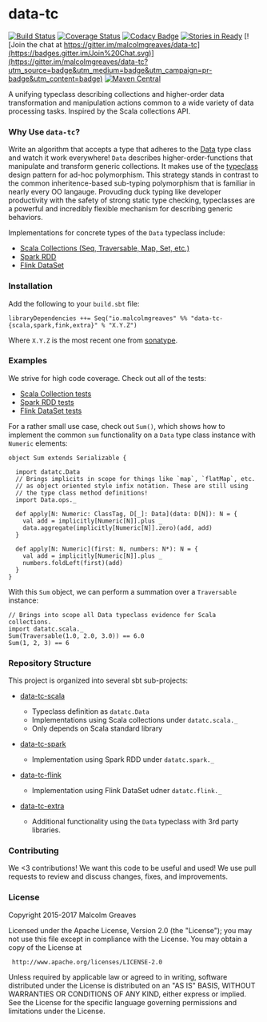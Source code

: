 # data-tc

[![Build Status](https://circleci.com/gh/malcolmgreaves/data-tc.svg?style=shield&circle-token=:circle-token)](https://circleci.com/gh/malcolmgreaves/data-tc) [![Coverage Status](https://coveralls.io/repos/malcolmgreaves/data-tc/badge.svg?branch=master&service=github)](https://coveralls.io/github/malcolmgreaves/data-tc?branch=master)
 [![Codacy Badge](http://api.codacy.com:80/project/badge/7a4fbaf2cbe6449993224d6eb4df0f13)](https://www.codacy.com/app/greavesmalcolm/data-tc) [![Stories in Ready](https://badge.waffle.io/malcolmgreaves/data-tc.png?label=ready&title=Ready)](https://waffle.io/malcolmgreaves/data-tc)  [![Join the chat at https://gitter.im/malcolmgreaves/data-tc](https://badges.gitter.im/Join%20Chat.svg)](https://gitter.im/malcolmgreaves/data-tc?utm_source=badge&utm_medium=badge&utm_campaign=pr-badge&utm_content=badge) [![Maven Central](https://maven-badges.herokuapp.com/maven-central/io.malcolmgreaves/data-tc-scala_2.11/badge.svg?style=plastic)](https://maven-badges.herokuapp.com/maven-central/io.malcolmgreaves/data-tc-scala_2.11)

A unifying typeclass describing collections and higher-order data transformation and manipulation actions common to a wide variety of data processing tasks. Inspired by the Scala collections API.

### Why Use `data-tc`?

Write an algorithm that accepts a type that adheres to the [Data](https://github.com/malcolmgreaves/data-tc/blob/master/data-tc-scala/src/main/scala/datatc/Data.scala) type class and watch it work everywhere! `Data` describes higher-order-functions that manipulate and transform generic collections. It makes use of the [typeclass](https://en.wikipedia.org/wiki/Type_class) design pattern for ad-hoc polymorphism. This strategy stands in contrast to the common inheritence-based sub-typing polymorphism that is familiar in nearly every OO langauge. Provuding duck typing like developer productivity with the safety of strong static type checking, typeclasses are a powerful and incredibly flexible mechanism for describing generic behaviors.

Implementations for concrete types of the `Data` typeclass include:
* [Scala Collections (Seq, Traversable, Map, Set, etc.)](https://github.com/malcolmgreaves/data-tc/tree/master/data-tc-scala)
* [Spark RDD](https://github.com/malcolmgreaves/data-tc/tree/master/data-tc-spark)
* [Flink DataSet](https://github.com/malcolmgreaves/data-tc/tree/master/data-tc-flink)

### Installation

Add the following to your `build.sbt` file:

    libraryDependencies ++= Seq("io.malcolmgreaves" %% "data-tc-{scala,spark,fink,extra}" % "X.Y.Z")

Where `X.Y.Z` is the most recent one from [sonatype](https://oss.sonatype.org/content/repositories/releases/io/malcolmgreaves/data-tc-scala_2.11/).

### Examples

We strive for high code coverage. Check out all of the tests:
* [Scala Collection tests](https://github.com/malcolmgreaves/data-tc/tree/master/data-tc-scala/src/test/scala/datatc/spark)
* [Spark RDD tests](https://github.com/malcolmgreaves/data-tc/tree/master/data-tc-spark/src/test/scala/datatc/spark)
* [Flink DataSet tests](https://github.com/malcolmgreaves/data-tc/tree/master/data-tc-flink/src/test/scala/datatc/spark)

For a rather small use case, check out `Sum()`, which shows how to implement the common `sum` functionality on a `Data` type class instance with `Numeric` elements:

    object Sum extends Serializable {
    
      import datatc.Data
      // Brings implicits in scope for things like `map`, `flatMap`, etc.
      // as object oriented style infix notation. These are still using
      // the type class method definitions!
      import Data.ops._
      
      def apply[N: Numeric: ClassTag, D[_]: Data](data: D[N]): N = {
        val add = implicitly[Numeric[N]].plus _
        data.aggregate(implicitly[Numeric[N]].zero)(add, add)
      }

      def apply[N: Numeric](first: N, numbers: N*): N = {
        val add = implicitly[Numeric[N]].plus _
        numbers.foldLeft(first)(add)
      }
    }

With this `Sum` object, we can perform a summation over a `Traversable` instance:

    // Brings into scope all Data typeclass evidence for Scala collections.
    import datatc.scala._
    Sum(Traversable(1.0, 2.0, 3.0)) == 6.0
    Sum(1, 2, 3) == 6

### Repository Structure
This project is organized into several sbt sub-projects:

* [data-tc-scala](https://github.com/malcolmgreaves/data-tc/tree/master/data-tc-scala)
  * Typeclass definition as `datatc.Data`
  * Implementations using Scala collections under `datatc.scala._`
  * Only depends on Scala standard library
  
* [data-tc-spark](https://github.com/malcolmgreaves/data-tc/tree/master/data-tc-spark)
  * Implementation using Spark RDD under `datatc.spark._`
  
* [data-tc-flink](https://github.com/malcolmgreaves/data-tc/tree/master/data-tc-flink)
  * Implementation using Flink DataSet udner `datatc.flink._`
* [data-tc-extra](https://github.com/malcolmgreaves/data-tc/tree/master/data-tc-extra)
  * Additional functionality using the `Data` typeclass with 3rd party libraries. 

### Contributing
We <3 contributions! We want this code to be useful and used! We use pull requests to review and discuss changes, fixes, and improvements.

### License

Copyright 2015-2017 Malcolm Greaves

 Licensed under the Apache License, Version 2.0 (the "License");
 you may not use this file except in compliance with the License.
 You may obtain a copy of the License at

     http://www.apache.org/licenses/LICENSE-2.0

 Unless required by applicable law or agreed to in writing, software
 distributed under the License is distributed on an "AS IS" BASIS,
 WITHOUT WARRANTIES OR CONDITIONS OF ANY KIND, either express or implied.
 See the License for the specific language governing permissions and
 limitations under the License.
